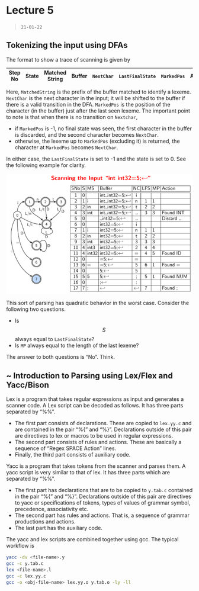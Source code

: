 # Lecture 5 

> `21-01-22`

## Tokenizing the input using DFAs

The format to show a trace of scanning is given by

| Step No | State | Matched String | Buffer | `NextChar` | `LastFinalState` | `MarkedPos` | Action |
| ------- | ----- | -------------- | ------ | ---------- | ---------------- | ----------- | ------ |

Here, `MatchedString` is the prefix of the buffer matched to identify a lexeme. `NextChar` is the next character in the input; it will be shifted to the buffer if there is a valid transition in the DFA. `MarkedPos` is the position of the character (in the buffer) just after the last seen lexeme. The important point to note is that when there is no transition on `Nextchar`,

- if `MarkedPos` is -1, no final state was seen, the first character in the buffer is discarded, and the second character becomes `NextChar`.
- otherwise, the lexeme up to `MarkedPos` (excluding it) is returned, the character at `MarkedPos` becomes `NextChar`.

In either case, the `LastFinalState` is set to -1 and the state is set to 0. See the following example for clarity.

![image-20220129172907863](assets/image-20220129172907863.png)

This sort of parsing has quadratic behavior in the worst case. Consider the following two questions.

- Is $$S$$ always equal to `LastFinalState`?
- Is `MP` always equal to the length of the last lexeme?

The answer to both questions is “No”. Think.

## ~ Introduction to Parsing using Lex/Flex and Yacc/Bison

Lex is a program that takes regular expressions as input and generates a scanner code. A Lex script can be decoded as follows. It has three parts separated by “%%”.

- The first part consists of declarations. These are copied to `lex.yy.c` and are contained in the pair “%{” and “%}”. Declarations outside of this pair are directives to lex or macros to be used in regular expressions.
- The second part consists of rules and actions. These are basically a sequence of “Regex SPACE Action” lines.
- Finally, the third part consists of auxiliary code.

Yacc is a program that takes tokens from the scanner and parses them. A yacc script is very similar to that of lex. It has three parts which are separated by “%%”.

- The first part has declarations that are to be copied to `y.tab.c` contained in the pair “%{” and “%}”. Declarations outside of this pair are directives to yacc or specifications of tokens, types of values of grammar symbol, precedence, associativity etc.
- The second part has rules and actions. That is, a sequence of grammar productions and actions.
- The last part has the auxiliary code.

The yacc and lex scripts are combined together using gcc. The typical workflow is 

```bash
yacc -dv <file-name>.y
gcc -c y.tab.c
lex <file-name>.l
gcc -c lex.yy.c
gcc -o <obj-file-name> lex.yy.o y.tab.o -ly -ll
```

